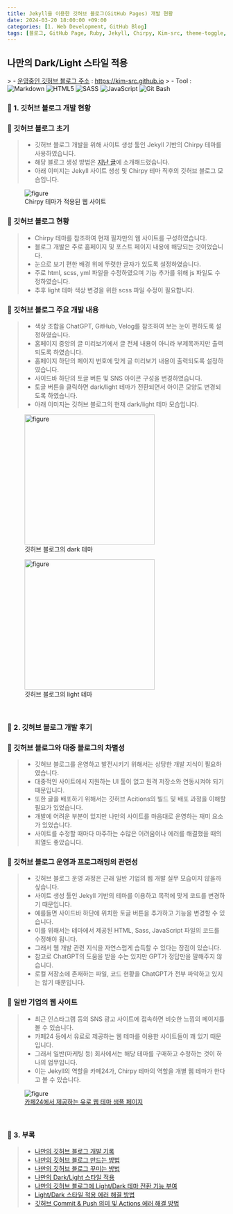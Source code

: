 ```yaml
---
title: Jekyll을 이용한 깃허브 블로그(GitHub Pages) 개발 현황
date: 2024-03-20 18:00:00 +09:00
categories: [1. Web Development, GitHub Blog]
tags: [블로그, GitHub Page, Ruby, Jekyll, Chirpy, Kim-src, theme-toggle, toggle, data-mode, dark-theme, light-theme, dark-scheme, light-theme]
---
```


<!-- 2024-03-20 글 작성 시작; 2024-03-20 페이지 호출 완료 -->
<h2>나만의 Dark/Light 스타일 적용</h2>
> - <a href="https://kim-src.github.io">운영중인 깃허브 블로그 주소</a> : <a href="https://kim-src.github.io">https://kim-src.github.io</a>
> - Tool :  
<img alt="Markdown" src="https://img.shields.io/badge/-Markdown-000000?style=flat-square&logo=markdown&logoColor=white" />
<img alt="HTML5" src="https://img.shields.io/badge/-HTML5-E34F26?style=flat-square&logo=html5&logoColor=white" />
<img alt="SASS" src="https://img.shields.io/badge/-Sass-CC6699?style=flat-square&logo=sass&logoColor=white" />
<img alt="JavaScript" src="https://img.shields.io/badge/-JavaScript-F7DF1E?style=flat-square&logo=javascript&logoColor=black" />
<img alt="Git Bash" src="https://img.shields.io/badge/Git%20Bash-FFE000?style=flat&logo=git&logoColor=white" />

<br>

### 🔔 1. 깃허브 블로그 개발 현황
### 📌 깃허브 블로그 초기
> - 깃허브 블로그 개발을 위해 사이트 생성 툴인 Jekyll 기반의 Chirpy 테마를 사용하였습니다.
> - 해당 블로그 생성 방법은 <a href="https://kim-src.github.io/posts/Jekyll%EC%9D%84-%EC%9D%B4%EC%9A%A9%ED%95%9C-%EA%B9%83%ED%97%88%EB%B8%8C-%EB%B8%94%EB%A1%9C%EA%B7%B8(GitHub-Pages)-%EC%83%9D%EC%84%B1-%EB%B0%A9%EB%B2%95/">지난 글</a>에 소개해드렸습니다.
> - 아래 이미지는 Jekyll 사이트 생성 및 Chirpy 테마 직후의 깃허브 블로그 모습입니다.

<figure>
    <img src="https://github.com/Kim-src/Images/assets/150884526/ca1e61e9-1c99-4d02-bcb1-8b2e56816ce8" class="img" alt="figure">
    <figcaption>Chirpy 테마가 적용된 웹 사이트</figcaption>
</figure>

### 📌 깃허브 블로그 현황
> - Chirpy 테마를 참조하여 현재 필자만의 웹 사이트를 구성하였습니다.
> - 블로그 개발은 주로 홈페이지 및 포스트 페이지 내용에 해당되는 것이었습니다.
> - 눈으로 보기 편한 배경 위에 뚜렷한 글자가 있도록 설정하였습니다.
> - 주로 html, scss, yml 파일을 수정하였으며 기능 추가를 위해 js 파일도 수정하였습니다.
> - 추후 light 테마 색상 변경을 위한 scss 파일 수정이 필요합니다.

### 📌 깃허브 블로그 주요 개발 내용
> - 색상 조합을 ChatGPT, GitHub, Velog를 참조하여 보는 눈이 편하도록 설정하였습니다.
> - 홈페이지 중앙의 글 미리보기에서 글 전체 내용이 아니라 부제목까지만 출력되도록 하였습니다.
> - 홈페이지 하단의 페이지 번호에 맞게 글 미리보기 내용이 출력되도록 설정하였습니다.
> - 사이드바 하단의 토글 버튼 및 SNS 아이콘 구성을 변경하였습니다.
> - 토글 버튼을 클릭하면 dark/light 테마가 전환되면서 아이콘 모양도 변경되도록 하였습니다.
> - 아래 이미지는 깃허브 블로그의 현재 dark/light 테마 모습입니다.

<div class="image-container">
    <figure>
        <img src="https://github.com/Kim-src/Images/assets/150884526/03a9c5d9-5f70-4699-ad8e-b70f9f715612" class="img" width="300px" alt="figure">
        <figcaption>깃허브 블로그의 dark 테마</figcaption>
    </figure>
    <figure>
        <img src="https://github.com/Kim-src/Images/assets/150884526/5a675a98-b158-4439-a5bf-a6e5208bda51" class="img" width="300px" alt="figure">
        <figcaption>깃허브 블로그의 light 테마</figcaption>
    </figure>
</div>

<br>

### 🔔 2. 깃허브 블로그 개발 후기
### 📌 깃허브 블로그와 대중 블로그의 차별성
> - 깃허브 블로그를 운영하고 발전시키기 위해서는 상당한 개발 지식이 필요하였습니다.
> - 대중적인 사이트에서 지원하는 UI 툴이 없고 원격 저장소와 연동시켜야 되기 때문입니다.
> - 또한 글을 배포하기 위해서는 깃허브 Acitions의 빌드 및 배포 과정을 이해할 필요가 있었습니다.
> - 개발에 어려운 부분이 있지만 나만의 사이트를 마음대로 운영하는 재미 요소가 있었습니다.
> - 사이트를 수정할 때마다 마주하는 수많은 어려움이나 에러를 해결했을 때의 희열도 좋았습니다.

### 📌 깃허브 블로그 운영과 프로그래밍의 관련성
> - 깃허브 블로그 운영 과정은 근래 일반 기업의 웹 개발 실무 모습이지 않을까 싶습니다.
> - 사이트 생성 툴인 Jekyll 기반의 테마를 이용하고 목적에 맞게 코드를 변경하기 때문입니다.
> - 예를들면 사이드바 하단에 위치한 토글 버튼을 추가하고 기능을 변경할 수 있습니다.
> - 이를 위해서는 테마에서 제공된 HTML, Sass, JavaScript 파일의 코드를 수정해야 됩니다.
> - 그래서 웹 개발 관련 지식을 자연스럽게 습득할 수 있다는 장점이 있습니다.
> - 참고로 ChatGPT의 도움을 받을 수는 있지만 GPT가 정답만을 말해주지 않습니다.
> - 로컬 저장소에 존재하는 파일, 코드 현황을 ChatGPT가 전부 파악하고 있지는 않기 때문입니다.

### 📌 일반 기업의 웹 사이트
> - 최근 인스타그램 등의 SNS 광고 사이트에 접속하면 비슷한 느낌의 페이지를 볼 수 있습니다.
> - 카페24 등에서 유료로 제공하는 웹 테마를 이용한 사이트들이 꽤 있기 때문입니다.
> - 그래서 일반(마케팅 등) 회사에서는 해당 테마를 구매하고 수정하는 것이 하나의 업무입니다.
> - 이는 Jekyll의 역할을 카페24가, Chirpy 테마의 역할을 개별 웹 테마가 한다고 볼 수 있습니다.

<figure>
    <img src="https://github.com/Kim-src/Images/assets/150884526/eee09eab-94f8-4dfa-878d-a14326e36215" class="img" alt="figure">
    <figcaption><a href="https://d.cafe24.com/sample?productCode=PTMD803573&frame=P">카페24에서 제공하는 유로 웹 테마 샘플 페이지</a></figcaption>
</figure>

<br>

### 🎁 3. 부록
> - <a href="https://kim-src.github.io/categories/github-blog/">나만의 깃허브 블로그 개발 기록</a>
> - <a href="https://kim-src.github.io/posts/Jekyll%EC%9D%84-%EC%9D%B4%EC%9A%A9%ED%95%9C-%EA%B9%83%ED%97%88%EB%B8%8C-%EB%B8%94%EB%A1%9C%EA%B7%B8(GitHub-Pages)-%EC%83%9D%EC%84%B1-%EB%B0%A9%EB%B2%95/">나만의 깃허브 블로그 만드는 방법</a>
> - <a href="https://kim-src.github.io/posts/%EA%B9%83%ED%97%88%EB%B8%8C-%EB%B8%94%EB%A1%9C%EA%B7%B8%EC%97%90-Jekyll%EC%9D%98-Chirpy-%ED%85%8C%EB%A7%88-%EC%A0%81%EC%9A%A9%EC%8B%9C%ED%82%A4%EB%8A%94-%EB%B0%A9%EB%B2%95/">나만의 깃허브 블로그 꾸미는 방법</a>
> - <a href="https://kim-src.github.io/posts/Jekyll%EC%9D%84-%EC%9D%B4%EC%9A%A9%ED%95%9C-%EA%B9%83%ED%97%88%EB%B8%8C-%EB%B8%94%EB%A1%9C%EA%B7%B8(GitHub-Pages)-%EA%B0%9C%EB%B0%9C-%ED%98%84%ED%99%A9/">나만의 Dark/Light 스타일 적용</a>
> - <a href="http://127.0.0.1:4000/posts/%EC%9B%B9-%EC%82%AC%EC%9D%B4%ED%8A%B8-Light-%EB%B0%8F-Dark-%EB%AA%A8%EB%93%9C-%EC%A0%84%ED%99%98%EC%9D%84-%EC%9C%84%ED%95%9C-%ED%86%A0%EA%B8%80-%EB%B2%84%ED%8A%BC-%EC%B6%94%EA%B0%80/">나만의 깃허브 블로그에 Light/Dark 테마 전환 기능 부여</a>
> - <a href="https://kim-src.github.io/posts/%EC%9B%B9-%EC%82%AC%EC%9D%B4%ED%8A%B8-Light-%EB%B0%8F-Dark-%EB%AA%A8%EB%93%9C-%EC%8A%A4%ED%83%80%EC%9D%BC-%EC%A0%81%EC%9A%A9-%EC%97%90%EB%9F%AC-%ED%95%B4%EA%B2%B0-%EB%B0%A9%EB%B2%95/">Light/Dark 스타일 적용 에러 해결 방법</a>
> - <a href="https://kim-src.github.io/posts/%EA%B9%83%ED%97%88%EB%B8%8C-Commit-&-Push-%EC%9D%98%EB%AF%B8-%EB%B0%8F-Actions-%EC%97%90%EB%9F%AC-%ED%95%B4%EA%B2%B0-%EB%B0%A9%EB%B2%95/">깃허브 Commit & Push 의미 및 Actions 에러 해결 방법</a>

<br>
<br>
<br>
